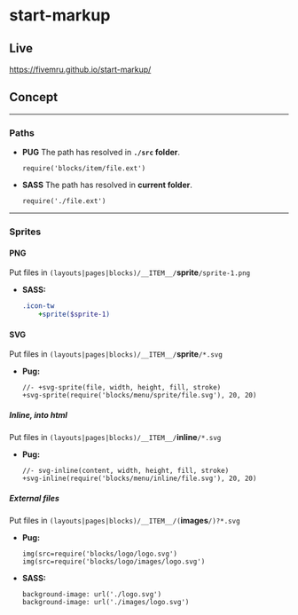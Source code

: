 # start-markup

## Live
https://fivemru.github.io/start-markup/

## Concept

---

### Paths

* __PUG__
The path has resolved in __`./src`  folder__.

    ```pug
    require('blocks/item/file.ext')
    ```

* __SASS__
The path has resolved in __current folder__.

    ```pug
    require('./file.ext')
    ```
---

### Sprites

#### PNG

Put files in `(layouts|pages|blocks)/__ITEM__/`__sprite__`/sprite-1.png`

* __SASS:__

    ```sass
    .icon-tw
        +sprite($sprite-1)
    ```

#### SVG

Put files in `(layouts|pages|blocks)/__ITEM__/`__sprite__`/*.svg`

* __Pug:__

    ```pug
    //- +svg-sprite(file, width, height, fill, stroke)
    +svg-sprite(require('blocks/menu/sprite/file.svg'), 20, 20)
    ```

##### Inline, into html

Put files in `(layouts|pages|blocks)/__ITEM__/`__inline__`/*.svg`

* __Pug:__

    ```pug
    //- svg-inline(content, width, height, fill, stroke)
    +svg-inline(require('blocks/menu/inline/file.svg'), 20, 20)
    ```

##### External files

Put files in `(layouts|pages|blocks)/__ITEM__/(`__images__`/)?*.svg`

* __Pug:__

    ```pug
    img(src=require('blocks/logo/logo.svg')
    img(src=require('blocks/logo/images/logo.svg')
    ```
* __SASS:__

    ```pug
    background-image: url('./logo.svg')
    background-image: url('./images/logo.svg')
    ```